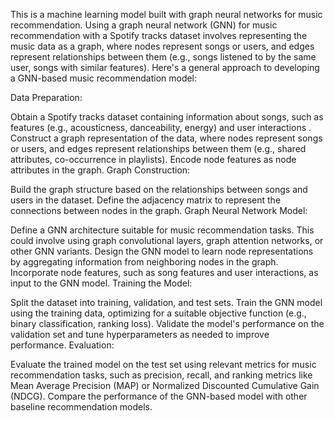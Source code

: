 This is a machine learning model built with graph neural networks for music recommendation. Using a graph neural network (GNN) for music recommendation with a Spotify tracks dataset involves representing the music data as a graph, where nodes represent songs or users, and edges represent relationships between them (e.g., songs listened to by the same user, songs with similar features). Here's a general approach to developing a GNN-based music recommendation model:

Data Preparation:

Obtain a Spotify tracks dataset containing information about songs, such as features (e.g., acousticness, danceability, energy) and user interactions .
Construct a graph representation of the data, where nodes represent songs or users, and edges represent relationships between them (e.g., shared attributes, co-occurrence in playlists).
Encode node features as node attributes in the graph.
Graph Construction:

Build the graph structure based on the relationships between songs and users in the dataset.
Define the adjacency matrix to represent the connections between nodes in the graph.
Graph Neural Network Model:

Define a GNN architecture suitable for music recommendation tasks. This could involve using graph convolutional layers, graph attention networks, or other GNN variants.
Design the GNN model to learn node representations by aggregating information from neighboring nodes in the graph.
Incorporate node features, such as song features and user interactions, as input to the GNN model.
Training the Model:

Split the dataset into training, validation, and test sets.
Train the GNN model using the training data, optimizing for a suitable objective function (e.g., binary classification, ranking loss).
Validate the model's performance on the validation set and tune hyperparameters as needed to improve performance.
Evaluation:

Evaluate the trained model on the test set using relevant metrics for music recommendation tasks, such as precision, recall, and ranking metrics like Mean Average Precision (MAP) or Normalized Discounted Cumulative Gain (NDCG).
Compare the performance of the GNN-based model with other baseline recommendation models.
